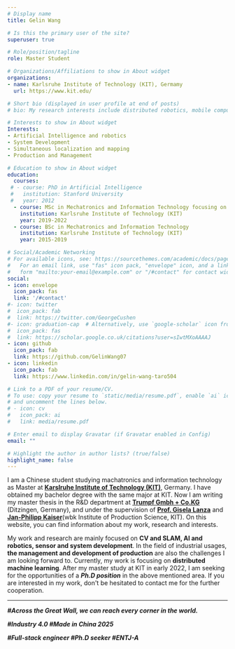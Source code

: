 ```yaml
---
# Display name
title: Gelin Wang

# Is this the primary user of the site?
superuser: true

# Role/position/tagline
role: Master Student

# Organizations/Affiliations to show in About widget
organizations:
- name: Karlsruhe Institute of Technology (KIT), Germamy
  url: https://www.kit.edu/

# Short bio (displayed in user profile at end of posts)
# bio: My research interests include distributed robotics, mobile computing and programmable matter.

# Interests to show in About widget
Interests:
- Artificial Intelligence and robotics
- System Development
- Simultaneous localization and mapping
- Production and Management

# Education to show in About widget
education:
  courses:
 # - course: PhD in Artificial Intelligence
 #   institution: Stanford University
 #   year: 2012
  - course: MSc in Mechatronics and Information Technology focusing on robotics 
    institution: Karlsruhe Institute of Technology (KIT)
    year: 2019-2022
  - course: BSc in Mechatronics and Information Technology
    institution: Karlsruhe Institute of Technology (KIT)
    year: 2015-2019

# Social/Academic Networking
# For available icons, see: https://sourcethemes.com/academic/docs/page-builder/#icons
#   For an email link, use "fas" icon pack, "envelope" icon, and a link in the
#   form "mailto:your-email@example.com" or "/#contact" for contact widget.
social:
- icon: envelope
  icon_pack: fas
  link: '/#contact'
#- icon: twitter
#  icon_pack: fab
#  link: https://twitter.com/GeorgeCushen
#- icon: graduation-cap  # Alternatively, use `google-scholar` icon from `ai` icon pack
#  icon_pack: fas
#  link: https://scholar.google.co.uk/citations?user=sIwtMXoAAAAJ
- icon: github
  icon_pack: fab
  link: https://github.com/GelinWang07
- icon: linkedin
  icon_pack: fab
  link: https://www.linkedin.com/in/gelin-wang-taro504

# Link to a PDF of your resume/CV.
# To use: copy your resume to `static/media/resume.pdf`, enable `ai` icons in `params.toml`, 
# and uncomment the lines below.
# - icon: cv
#   icon_pack: ai
#   link: media/resume.pdf

# Enter email to display Gravatar (if Gravatar enabled in Config)
email: ""

# Highlight the author in author lists? (true/false)
highlight_name: false
---
```

I am a Chinese student studying machatronics and information technology as Master at **[Karslruhe Institute of Technology (KIT)](https://www.kit.edu/)**, Germany. I have obtained my bachelor degree with the same major at KIT. Now I am writing my master thesis in the R&D department at **[Trumpf Gmbh + Co.KG](https://www.trumpf.com/)** (Ditzingen, Germany), and under the supervision of **[Prof. Gisela Lanza](https://www.wbk.kit.edu/21_90.php)** and **[Jan-Philipp Kaiser](https://www.wbk.kit.edu/21_3748.php)**(wbk Institute of Production Science, KIT). On this website, you can find information about my work, research and interests. 

My work and research are mainly focused on **CV and SLAM, AI and robotics, sensor and system development**. In the field of industrial usages, **the management and development of production** are also the challenges I am looking forward to. Currently, my work is focusing on **distributed machine learning**. After my master study at KIT in early 2022, I am seeking for the opportunities of a ***Ph.D position*** in the above mentioned area. If you are interested in my work, don't be hesitated to contact me for the further cooperation.
***
***#Across the Great Wall, we can reach every corner in the world.***

***#Industry 4.0 #Made in China 2025***

***#Full-stack engineer #Ph.D seeker #ENTJ-A***
